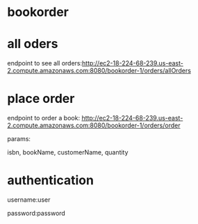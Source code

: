 # bookorder

# all oders
endpoint to see all orders:http://ec2-18-224-68-239.us-east-2.compute.amazonaws.com:8080/bookorder-1/orders/allOrders




# place order
endpoint to order a book: http://ec2-18-224-68-239.us-east-2.compute.amazonaws.com:8080/bookorder-1/orders/order

params:

isbn,
bookName,
customerName,
quantity

# authentication
username:user


password:password
